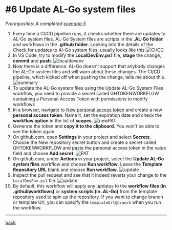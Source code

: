 # #6 Update AL-Go system files
*Prerequisites: A completed [scenario 5](RegisterProductionEnvironment.md)*

1. Every time a CI/CD pipeline runs, it checks whether there are updates to AL-Go system files. AL-Go System files are scripts in the **.AL-Go folder** and workflows in the **.github folder**. Looking into the details of the Check for updates to Al-Go system files, usually looks like this
![CI/CD](/Scenarios/images/6a.png)
1. In VS Code, try to modify the **LocalDevEnv.ps1** file, **stage** the change, **commit** and **push**.
![localdevenv](/Scenarios/images/6b.png)
1. Now there is a difference. AL-Go doesn’t support that anybody changes the AL-Go system files and will warn about these changes. The CI/CD pipeline, which kicked off when pushing the change, tells me about this.
![summary](/Scenarios/images/6c.png)
1. To update the AL-Go system files using the Update AL-Go System Files workflow, you need to provide a secret called GHTOKENWORKFLOW containing a Personal Access Token with permissions to modify workflows
1. In a browser, navigate to [New personal access token](https://github.com/settings/tokens/new) and create a new **personal access token**. Name it, set the expiration date and check the **workflow option** in the list of **scopes**.
![newPAT](/Scenarios/images/6d.png)
1. Generate the token and **copy it to the clipboard**. You won’t be able to see the token again.
1. On github.com, open **Settings** in your project and select **Secrets**. Choose the New repository secret button and create a secret called GHTOKENWORKFLOW and paste the personal access token in the value field and choose **Add secret**.
![PAT](/Scenarios/images/6e.png)
1. On github.com, under **Actions** in your project, select the **Update AL-Go system files** workflow and choose **Run workflow**. Leave the **Template Repository URL** blank and choose **Run workflow**.
![update](/Scenarios/images/6f.png)
1. Inspect the pull request and see that it indeed reverts your change to the `LocalDevEnv.ps1` file.
![update](/Scenarios/images/6g.png)
1. By default, this workflow will apply any updates to the **workflow files (in .github\workflows)** or **system scripts (in .AL-Go)** from the template repository used to spin up the repository. If you want to change branch or template Url, you can specify the `templateUrl@branch` when you run the workflow.
---
[back](/README.md)
